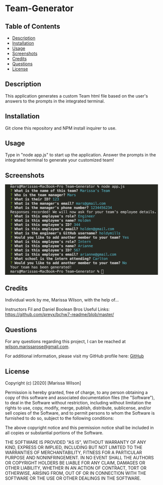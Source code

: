 # Team-Generator

## Table of Contents

* [Description](#description)
* [Installation](#installation)
* [Usage](#usage)
* [Screenshots](#screenshots)
* [Credits](#credits)
* [Questions](#questions)
* [License](#license)

## Description
This application generates a custom Team html file based on the user's answers to the prompts in the integrated terminal.

## Installation
Git clone this repository and NPM install inquirer to use.

## Usage
Type in "node app.js" to start up the application. Answer the prompts in the integrated terminal to generate your customized team!

## Screenshots
![Terminal View](images/terminal.png)

## Credits
Individual work by me, Marissa Wilson, with the help of...

Instructors Fil and Daniel
Boolean Bros
Useful Links:
https://github.com/preyx/bchw7-readme/blob/master/

## Questions
For any questions regarding this project, I can be reached at wilson.marissarose@gmail.com.

For additional information, please visit my GitHub profile here:
[GitHub](https://github.com/marissarrwilson)

## License
Copyright (c) [2020] [Marissa Wilson]

Permission is hereby granted, free of charge, to any person obtaining a copy of this software and associated documentation files (the "Software"), to deal in the Software without restriction, including without limitation the rights to use, copy, modify, merge, publish, distribute, sublicense, and/or sell copies of the Software, and to permit persons to whom the Software is furnished to do so, subject to the following conditions:

The above copyright notice and this permission notice shall be included in all copies or substantial portions of the Software.

THE SOFTWARE IS PROVIDED "AS IS", WITHOUT WARRANTY OF ANY KIND, EXPRESS OR IMPLIED, INCLUDING BUT NOT LIMITED TO THE WARRANTIES OF MERCHANTABILITY, FITNESS FOR A PARTICULAR PURPOSE AND NONINFRINGEMENT. IN NO EVENT SHALL THE AUTHORS OR COPYRIGHT HOLDERS BE LIABLE FOR ANY CLAIM, DAMAGES OR OTHER LIABILITY, WHETHER IN AN ACTION OF CONTRACT, TORT OR OTHERWISE, ARISING FROM, OUT OF OR IN CONNECTION WITH THE SOFTWARE OR THE USE OR OTHER DEALINGS IN THE SOFTWARE.
